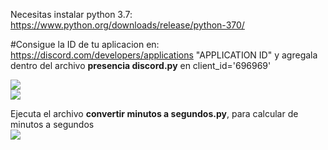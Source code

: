 Necesitas instalar python 3.7: https://www.python.org/downloads/release/python-370/

#Consigue la ID de tu aplicacion en: https://discord.com/developers/applications "APPLICATION ID"
y agregala dentro del archivo <b>presencia discord.py</b> en client_id='696969'

<img src="https://i.imgur.com/RbXhky1.png">
<br>
<img src="https://i.imgur.com/g1h2kVU.png">

Ejecuta el archivo <b>convertir minutos a segundos.py</b>, para calcular de minutos a segundos
<br>
<img src="https://i.imgur.com/TxLuUKY.png">
